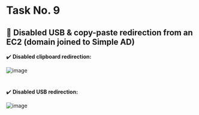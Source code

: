 # Task No. 9
## :memo: Disabled USB & copy-paste redirection from an EC2 (domain joined to Simple AD)
:heavy_check_mark: **Disabled clipboard redirection:**

![image](https://github.com/ali-arifin/AWS-Cloud-Internship-2022-/assets/103297661/e2469968-d356-4a0a-8cd5-df84e8d5105f)



#  
:heavy_check_mark: **Disabled USB redirection:**

![image](https://github.com/ali-arifin/AWS-Cloud-Internship-2022-/assets/103297661/89b84733-5e18-4dc1-a5fd-9ad2091dfb3c)

